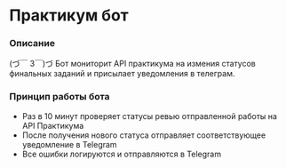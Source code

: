 # Практикум бот

### Описание
(づ￣ 3￣)づ 
Бот мониторит API практикума на измения статусов финальных заданий и присылает уведомления в телеграм.

### Принцип работы бота
* Раз в 10 минут проверяет статусы ревью отправленной работы на API Практикума
* После получения нового статуса отправляет соответствующее уведомление в Telegram
* Все ошибки логируются и отправляются в Telegram
